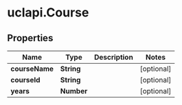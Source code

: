 # uclapi.Course

## Properties

Name | Type | Description | Notes
------------ | ------------- | ------------- | -------------
**courseName** | **String** |  | [optional] 
**courseId** | **String** |  | [optional] 
**years** | **Number** |  | [optional] 


